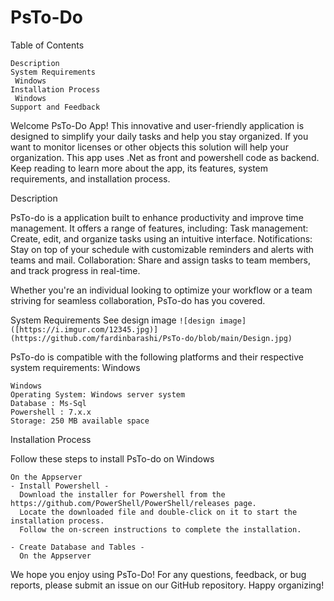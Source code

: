 # PsTo-Do

Table of Contents

    Description
    System Requirements
     Windows
    Installation Process
     Windows
    Support and Feedback




Welcome  PsTo-Do App! This innovative and user-friendly application is designed to simplify your daily tasks and help you stay organized. If you want to monitor licenses or other objects this solution will help your organization.
This app uses .Net as front and powershell code as backend.
Keep reading to learn more about the app, its features, system requirements, and installation process.

Description

PsTo-do is a application built to enhance productivity and improve time management. It offers a range of features, including:
    Task management: Create, edit, and organize tasks using an intuitive interface.
    Notifications: Stay on top of your schedule with customizable reminders and alerts with teams and mail.
    Collaboration: Share and assign tasks to team members, and track progress in real-time.


Whether you're an individual looking to optimize your workflow or a team striving for seamless collaboration, PsTo-do has you covered.

System Requirements
See design image
`![design image]([https://i.imgur.com/12345.jpg)](https://github.com/fardinbarashi/PsTo-do/blob/main/Design.jpg)`


PsTo-do is compatible with the following platforms and their respective system requirements:
Windows

    Windows
    Operating System: Windows server system 
    Database : Ms-Sql
    Powershell : 7.x.x
    Storage: 250 MB available space


Installation Process

Follow these steps to install PsTo-do on Windows


    On the Appserver
    - Install Powershell - 
      Download the installer for Powershell from the https://github.com/PowerShell/PowerShell/releases page.
      Locate the downloaded file and double-click on it to start the installation process.
      Follow the on-screen instructions to complete the installation.
    
    - Create Database and Tables - 
      On the Appserver
   
    
    


We hope you enjoy using PsTo-Do! For any questions, feedback, or bug reports, please submit an issue on our GitHub repository. Happy organizing!
